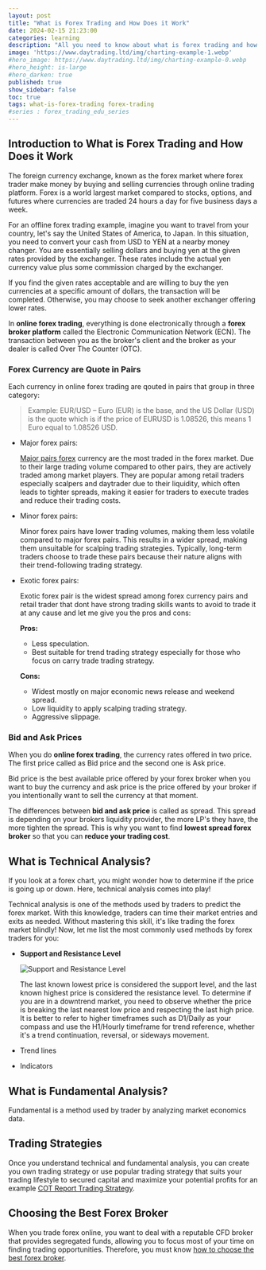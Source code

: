 ```yaml
---
layout: post
title: "What is Forex Trading and How Does it Work"
date: 2024-02-15 21:23:00
categories: learning
description: "All you need to know about what is forex trading and how does it work in beginners perspectives"
image: 'https://www.daytrading.ltd/img/charting-example-1.webp'
#hero_image: https://www.daytrading.ltd/img/charting-example-0.webp
#hero_height: is-large
#hero_darken: true
published: true
show_sidebar: false
toc: true
tags: what-is-forex-trading forex-trading
#series : forex_trading_edu_series
---
```


## Introduction to What is Forex Trading and How Does it Work
The foreign currency exchange, known as the forex market where forex trader make money by buying and selling currencies through online trading platform. Forex is a world largest market compared to stocks, options, and futures where currencies are traded 24 hours a day for five business days a week.

For an offline forex trading example, imagine you want to travel from your country, let's say the United States of America, to Japan. In this situation, you need to convert your cash from USD to YEN at a nearby money changer. You are essentially selling dollars and buying yen at the given rates provided by the exchanger. These rates include the actual yen currency value plus some commission charged by the exchanger.

If you find the given rates acceptable and are willing to buy the yen currencies at a specific amount of dollars, the transaction will be completed. Otherwise, you may choose to seek another exchanger offering lower rates.

In <strong>online forex trading</strong>, everything is done electronically through a <strong>forex broker platform</strong> called the Electronic Communication Network (ECN). The transaction between you as the broker's client and the broker as your dealer is called Over The Counter (OTC).

### Forex Currency are Quote in Pairs
Each currency in online forex trading are qouted in pairs that group in three category:

> Example: EUR/USD – Euro (EUR) is the base, and the US Dollar (USD) is the quote which is if the price of EURUSD is 1.08526, this means 1 Euro equal to 1.08526 USD.

 * Major forex pairs:

   <a href="https://www.daytrading.ltd/learning/major-currency-pairs-in-forex-trading">Major pairs forex</a> currency are the most traded in the forex market. Due to their large trading volume compared to other pairs, they are actively traded among market players. They are popular among retail traders especially scalpers and daytrader due to their liquidity, which often leads to tighter spreads, making it easier for traders to execute trades and reduce their trading costs.

 * Minor forex pairs:

   Minor forex pairs have lower trading volumes, making them less volatile compared to major forex pairs. This results in a wider spread, making them unsuitable for scalping trading strategies. Typically, long-term traders choose to trade these pairs because their nature aligns with their trend-following trading strategy.

 * Exotic forex pairs:

   Exotic forex pair is the widest spread among forex currency pairs and retail trader that dont have strong trading skills wants to avoid to trade it at any cause and let me give you the pros and cons:

   <strong>Pros:</strong>
   * Less speculation.
   * Best suitable for trend trading strategy especially for those who focus on carry trade trading strategy.

   <strong>Cons:</strong>
   * Widest mostly on major economic news release and weekend spread.
   * Low liquidity to apply scalping trading strategy.
   * Aggressive slippage.

### Bid and Ask Prices
When you do <strong>online forex trading</strong>, the currency rates offered in two price. The first price called as Bid price and the second one is Ask price.

Bid price is the best available price offered by your forex broker when you want to buy the currency and ask price is the price offered by your broker if you intentionally want to sell the currency at that moment. 

The differences between <strong>bid and ask price</strong> is called as spread. This spread is depending on your brokers liquidity provider, the more LP's they have, the more tighten the spread. This is why you want to find <strong>lowest spread forex broker</strong> so that you can <strong>reduce your trading cost</strong>.

## What is Technical Analysis?

If you look at a forex chart, you might wonder how to determine if the price is going up or down. Here, technical analysis comes into play!

Technical analysis is one of the methods used by traders to predict the forex market. With this knowledge, traders can time their market entries and exits as needed. Without mastering this skill, it's like trading the forex market blindly! Now, let me list the most commonly used methods by forex traders for you:

  * <strong>Support and Resistance Level</strong>

    <img src="https://www.daytrading.ltd/img/support-and-resistance-level.jpg" alt="Support and Resistance Level">

    The last known lowest price is considered the support level, and the last known highest price is considered the resistance level. To determine if you are in a downtrend market, you need to observe whether the price is breaking the last nearest low price and respecting the last high price. It is better to refer to higher timeframes such as D1/Daily as your compass and use the H1/Hourly timeframe for trend reference, whether it's a trend continuation, reversal, or sideways movement.

  * Trend lines
  * Indicators

## What is Fundamental Analysis?
Fundamental is a method used by trader by analyzing market economics data.

## Trading Strategies
Once you understand technical and fundamental analysis, you can create you own trading strategy or use popular trading strategy that suits your trading lifestyle to secured capital and maximize your potential profits for an example <a href="https://www.daytrading.ltd/learning/commitments-of-traders">COT Report Trading Strategy</a>.

## Choosing the Best Forex Broker
When you trade forex online, you want to deal with a reputable CFD broker that provides segregated funds, allowing you to focus most of your time on finding trading opportunities. Therefore, you must know <a href="https://www.daytrading.ltd/learning/choosing-best-forex-broker">how to choose the best forex broker</a>.

<script type="application/ld+json">
{
  "@context": "https://schema.org",
  "@type": "FAQPage",
  "mainEntity": [
    {
      "@type": "Question",
      "name": "What is Forex Trading?",
      "acceptedAnswer": {
        "@type": "Answer",
        "text": "Forex trading is where trader buying and selling currencies online."
      }
    },
    {
      "@type": "Question",
      "name": "How does the Forex Market Work?",
      "acceptedAnswer": {
        "@type": "Answer",
        "text": "The Forex market operates 24/5, with no central exchange. Participants include banks, institutions, and retail traders. Bid and ask prices, spreads, and leverage are key components influencing trading dynamics."
      }
    },
    {
      "@type": "Question",
      "name": "What is Fundamental Analysis in Forex?",
      "acceptedAnswer": {
        "@type": "Answer",
        "text": "Fundamental analysis involves evaluating economic indicators, interest rates, and geopolitical events to understand currency values. It provides insights into the broader economic context influencing the Forex market."
      }
    },
    {
      "@type": "Question",
      "name": "How Does Technical Analysis Work in Forex?",
      "acceptedAnswer": {
        "@type": "Answer",
        "text": "Technical analysis utilizes charts, patterns, and indicators to predict future price movements based on historical data. It helps traders identify trends, entry/exit points, and potential reversals."
      }
    },
    {
      "@type": "Question",
      "name": "Why is Risk Management Important in Forex Trading?",
      "acceptedAnswer": {
        "@type": "Answer",
        "text": "Risk management is crucial to preserve capital and sustain profitability. It involves position sizing, setting stop-loss orders, and maintaining a favorable risk-reward ratio to minimize potential losses."
      }
    },
    {
      "@type": "Question",
      "name": "How to Choose a Forex Broker?",
      "acceptedAnswer": {
        "@type": "Answer",
        "text": "Select a reputable broker with regulatory compliance, user-friendly trading platforms, diverse account options, and transparent transaction costs. Consider factors like leverage and ensure the broker aligns with your trading goals."
      }
    },
    {
      "@type": "Question",
      "name": "What is the Importance of Developing a Forex Trading Strategy?",
      "acceptedAnswer": {
        "@type": "Answer",
        "text": "A trading strategy provides a framework for decision-making, incorporating fundamental and technical analyses. It defines goals, risk management principles, and ensures consistency in trading approaches."
      }
    },
    {
      "@type": "Question",
      "name": "Why is Emotional Discipline Crucial in Forex Trading?",
      "acceptedAnswer": {
        "@type": "Answer",
        "text": "Emotional discipline is essential to navigate the psychological challenges of trading. It involves managing fear and greed, maintaining patience, and adhering to a disciplined approach for consistent success."
      }
    }
  ]
}
</script>